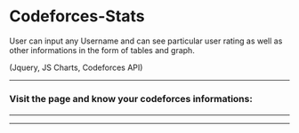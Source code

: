 
# Codeforces-Stats
User can input any Username and can see particular user rating as well as other informations in the form of tables and graph.

(Jquery, JS Charts, Codeforces API)

---

### Visit the page and know your codeforces informations: 
####  
---


---
